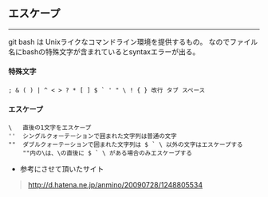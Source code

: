 ## エスケープ
---
git bash は Unixライクなコマンドライン環境を提供するもの。
なのでファイル名にbashの特殊文字が含まれているとsyntaxエラーが出る。

#### 特殊文字
```git
; & ( ) | ^ < > ? * [ ] $ ` ' " \ ! { } 改行 タブ スペース
```

#### エスケープ
```git
\   直後の1文字をエスケープ
''  シングルクォーテーションで囲まれた文字列は普通の文字
""  ダブルクォーテーションで囲まれた文字列は $ ` \ 以外の文字はエスケープする
    ""内の\は、\の直後に $ ` \ がある場合のみエスケープする
```

* 参考にさせて頂いたサイト

> http://d.hatena.ne.jp/anmino/20090728/1248805534
